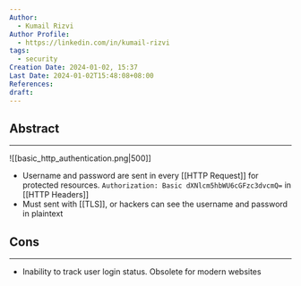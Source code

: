 ```yaml
---
Author:
  - Kumail Rizvi
Author Profile:
  - https://linkedin.com/in/kumail-rizvi
tags:
  - security
Creation Date: 2024-01-02, 15:37
Last Date: 2024-01-02T15:48:08+08:00
References: 
draft:
---
```

## Abstract
---
![[basic_http_authentication.png|500]]
- Username and password are sent in every [[HTTP Request]] for protected resources. `Authorization: Basic dXNlcm5hbWU6cGFzc3dvcmQ=` in [[HTTP Headers]]
- Must sent with [[TLS]], or hackers can see the username and password in plaintext

## Cons
---
- Inability to track user login status. Obsolete for modern websites

